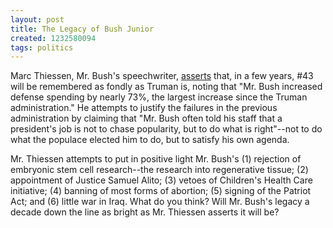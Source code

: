 ```yaml
---
layout: post
title: The Legacy of Bush Junior
created: 1232580094
tags: politics
---
```

Marc Thiessen, Mr. Bush's speechwriter, [asserts](http://online.wsj.com/article/SB123241445616196157.html) that, in a few years, #43 will be remembered as fondly as Truman is, noting that "Mr. Bush increased defense spending by nearly 73%, the largest increase since the Truman administration." He attempts to justify the failures in the previous administration by claiming that "Mr. Bush often told his staff that a president's job is not to chase popularity, but to do what is right"--not to do what the populace elected him to do, but to satisfy his own agenda.

Mr. Thiessen attempts to put in positive light Mr. Bush's (1) rejection of embryonic stem cell research--the research into regenerative tissue; (2) appointment of Justice Samuel Alito; (3) vetoes of Children's Health Care initiative; (4) banning of most forms of abortion; (5) signing of the Patriot Act; and (6) little war in Iraq. What do you think? Will Mr. Bush's legacy a decade down the line as bright as Mr. Thiessen asserts it will be?
